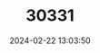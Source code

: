 ---
title: "30331"
category: "Picconia excelsa"
draft: false
date: 2024-02-22 13:03:50
languages:
  Spanish; Castilian: ["Palo Blanco"]
  Portuguese: ["Pau Branco"]
---